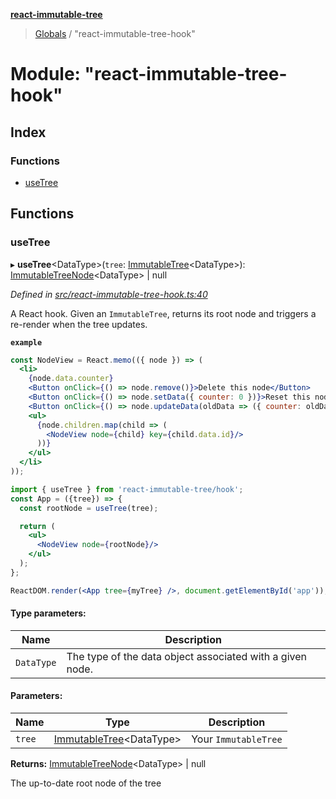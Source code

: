**[react-immutable-tree](../README.md)**

> [Globals](../globals.md) / "react-immutable-tree-hook"

# Module: "react-immutable-tree-hook"

## Index

### Functions

* [useTree](_react_immutable_tree_hook_.md#usetree)

## Functions

### useTree

▸ **useTree**\<DataType>(`tree`: [ImmutableTree](../classes/_react_immutable_tree_.immutabletree.md)\<DataType>): [ImmutableTreeNode](../classes/_react_immutable_tree_.immutabletreenode.md)\<DataType> \| null

*Defined in [src/react-immutable-tree-hook.ts:40](https://github.com/mrjacobbloom/react-immutable-tree/blob/90d8872/src/react-immutable-tree-hook.ts#L40)*

A React hook. Given an `ImmutableTree`, returns its root node and triggers a
re-render when the tree updates.

**`example`** 
```jsx
const NodeView = React.memo(({ node }) => (
  <li>
    {node.data.counter}
    <Button onClick={() => node.remove()}>Delete this node</Button>
    <Button onClick={() => node.setData({ counter: 0 })}>Reset this node</Button>
    <Button onClick={() => node.updateData(oldData => ({ counter: oldData.counter + 1 }))}>Increment this node</Button>
    <ul>
      {node.children.map(child => (
        <NodeView node={child} key={child.data.id}/>
      ))}
    </ul>
  </li>
));

import { useTree } from 'react-immutable-tree/hook';
const App = ({tree}) => {
  const rootNode = useTree(tree);

  return (
    <ul>
      <NodeView node={rootNode}/>
    </ul>
  );
};

ReactDOM.render(<App tree={myTree} />, document.getElementById('app'));
```

#### Type parameters:

Name | Description |
------ | ------ |
`DataType` | The type of the data object associated with a given node. |

#### Parameters:

Name | Type | Description |
------ | ------ | ------ |
`tree` | [ImmutableTree](../classes/_react_immutable_tree_.immutabletree.md)\<DataType> | Your `ImmutableTree` |

**Returns:** [ImmutableTreeNode](../classes/_react_immutable_tree_.immutabletreenode.md)\<DataType> \| null

The up-to-date root node of the tree
